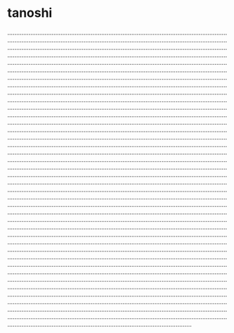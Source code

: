 # tanoshi

............................................................................................................................................................................................................................................................................................................................................................................................................................................................................................................................................................................................................................................................................................................................................................................................................................................................................................................................................................................................................................................................................................................................................................................................................................................................................................................................................................................................................................................................................................................................................................................................................................................................................................................................................................................................................................................................................................................................................................................................................................................................................................................................................................................................................................................................................................................................................................................................................................................................................................................................................................................................................................................................................................................................................................................................................................................................................................................................................................................................................................................................................................................................................................................................................................................................................................................................................................................................................................................................................................................................................................................................................................................................................................................................................................................................................................................................................................................................................................................................................................................................................................................................................................................................................................................................................................................................................................................................................................................................................................................................................................................................................................................................................................................................................................................................................................................................................................................................................................................................................................................................................................................................................